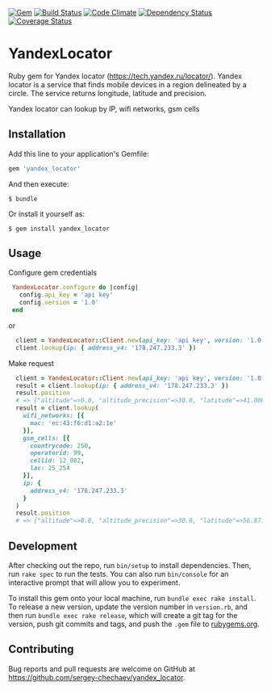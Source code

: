 [![Gem](https://img.shields.io/gem/v/yandex_locator.svg?style=flat-square)](https://rubygems.org/gems/yandex_locator)
[![Build Status](https://travis-ci.org/sergey-chechaev/yandex_locator.svg?branch=master)](https://travis-ci.org/sergey-chechaev/yandex_locator)
[![Code Climate](https://codeclimate.com/github/sergey-chechaev/yandex_locator.svg)](https://codeclimate.com/github/sergey-chechaev/yandex_locator)
[![Dependency Status](https://www.versioneye.com/user/projects/57bf6ec8968d640033602245/badge.svg?style=flat-square)](https://www.versioneye.com/user/projects/57bf6ec8968d640033602245)
[![Coverage Status](https://coveralls.io/repos/github/sergey-chechaev/yandex_locator/badge.svg)](https://coveralls.io/github/sergey-chechaev/yandex_locator)

# YandexLocator

Ruby gem for Yandex locator (https://tech.yandex.ru/locator/). Yandex locator is a service that finds mobile devices in a region delineated by a circle. The service returns longitude, latitude and precision. 

Yandex locator can lookup by IP, wifi networks, gsm cells

## Installation

Add this line to your application's Gemfile:

```ruby
gem 'yandex_locator'
```

And then execute:

    $ bundle

Or install it yourself as:

    $ gem install yandex_locator

## Usage

Configure gem credentials 

```ruby
 YandexLocator.configure do |config|
   config.api_key = 'api key'
   config.version = '1.0'
 end
```
or

```ruby
  client = YandexLocator::Client.new(api_key: 'api key', version: '1.0')
  client.lookup(ip: { address_v4: '178.247.233.3' })
```
Make request

```ruby
  client = YandexLocator::Client.new(api_key: 'api key', version: '1.0')
  result = client.lookup(ip: { address_v4: '178.247.233.3' })
  result.position
  # => {"altitude"=>0.0, "altitude_precision"=>30.0, "latitude"=>41.00892639160156, "longitude"=>28.96711158752441, "precision"=>100000.0, "type"=>"ip"}
  result = client.lookup(
    wifi_networks: [{
      mac: 'ec:43:f6:d1:a2:1e'
    }],
    gsm_cells: [{
      countrycode: 250,
      operatorid: 99,
      cellid: 12_082,
      lac: 25_254
    }],
    ip: {
      address_v4: '178.247.233.3'
    }
  )
  result.position
  # => {"altitude"=>0.0, "altitude_precision"=>30.0, "latitude"=>56.87141036987305, "longitude"=>60.61107635498047, "precision"=>1066.041137695312, "type"=>"gsm"}
```


## Development

After checking out the repo, run `bin/setup` to install dependencies. Then, run `rake spec` to run the tests. You can also run `bin/console` for an interactive prompt that will allow you to experiment.

To install this gem onto your local machine, run `bundle exec rake install`. To release a new version, update the version number in `version.rb`, and then run `bundle exec rake release`, which will create a git tag for the version, push git commits and tags, and push the `.gem` file to [rubygems.org](https://rubygems.org/gems/yandex_locator).

## Contributing

Bug reports and pull requests are welcome on GitHub at https://github.com/sergey-chechaev/yandex_locator.


